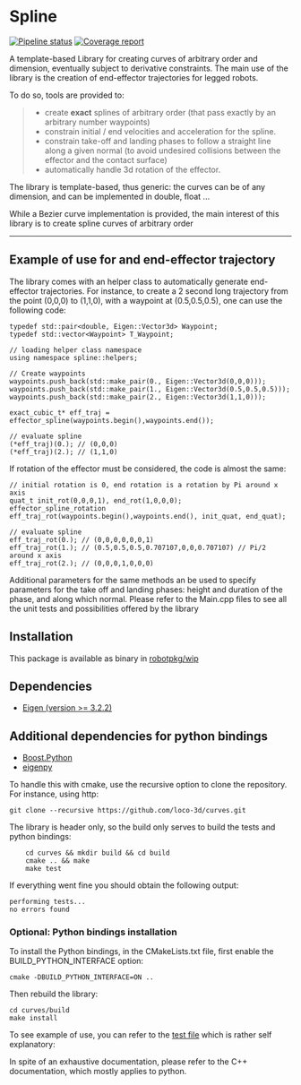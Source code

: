 Spline
===================

[![Pipeline status](https://gepgitlab.laas.fr/loco-3d/curves/badges/master/pipeline.svg)](https://gepgitlab.laas.fr/loco-3d/curves/commits/master)
[![Coverage report](https://gepgitlab.laas.fr/loco-3d/curves/badges/master/coverage.svg?job=doc-coverage)](http://projects.laas.fr/gepetto/doc/loco-3d/curves/master/coverage/)


A template-based Library for creating curves of arbitrary order and dimension, eventually subject to derivative constraints. The main use of the library is the creation of end-effector trajectories for legged robots.

To do so, tools are provided to:
> - create **exact** splines of arbitrary order (that pass exactly by an arbitrary number waypoints)
> - constrain initial / end velocities and acceleration for the spline.
> - constrain take-off and landing phases to follow a straight line along a given normal (to avoid undesired collisions between the effector and the contact surface)
> - automatically handle 3d rotation of the effector.

The library is template-based, thus generic:  the curves can be of any dimension, and can be implemented in double, float  ...

While a Bezier curve implementation is provided, the main interest
of this library is to create spline curves of arbitrary order

----------
Example of use for and end-effector trajectory
-------------
The library comes with an helper class to automatically generate end-effector trajectories.
For instance, to create a 2 second long trajectory from the point (0,0,0) to (1,1,0), with a waypoint
at (0.5,0.5,0.5), one can use the following code:

```
typedef std::pair<double, Eigen::Vector3d> Waypoint;
typedef std::vector<Waypoint> T_Waypoint;

// loading helper class namespace
using namespace spline::helpers;

// Create waypoints
waypoints.push_back(std::make_pair(0., Eigen::Vector3d(0,0,0)));
waypoints.push_back(std::make_pair(1., Eigen::Vector3d(0.5,0.5,0.5)));
waypoints.push_back(std::make_pair(2., Eigen::Vector3d(1,1,0)));

exact_cubic_t* eff_traj = effector_spline(waypoints.begin(),waypoints.end());

// evaluate spline
(*eff_traj)(0.); // (0,0,0)
(*eff_traj)(2.); // (1,1,0)
```
If rotation of the effector must be considered, the code is almost the same:

```
// initial rotation is 0, end rotation is a rotation by Pi around x axis
quat_t init_rot(0,0,0,1), end_rot(1,0,0,0);
effector_spline_rotation eff_traj_rot(waypoints.begin(),waypoints.end(), init_quat, end_quat);

// evaluate spline
eff_traj_rot(0.); // (0,0,0,0,0,0,1)
eff_traj_rot(1.); // (0.5,0.5,0.5,0.707107,0,0,0.707107) // Pi/2 around x axis
eff_traj_rot(2.); // (0,0,0,1,0,0,0)
```

Additional parameters for the same methods an be used to specify parameters for the take off and
landing phases: height and duration of the phase, and along which normal.
Please refer to the Main.cpp files to see all the unit tests and possibilities offered by the library

Installation
-------------

This package is available as binary in [robotpkg/wip](http://robotpkg.openrobots.org/robotpkg-wip.html)

## Dependencies
* [Eigen (version >= 3.2.2)](http://eigen.tuxfamily.org/index.php?title=Main_Page)

## Additional dependencies for python bindings
* [Boost.Python](http://www.boost.org/doc/libs/1_63_0/libs/python/doc/html/index.html)
* [eigenpy](https://github.com/stack-of-tasks/eigenpy)

To handle this with cmake, use the recursive option to clone the repository.
For instance, using http:
```
git clone --recursive https://github.com/loco-3d/curves.git
```
The library is header only, so the build only serves to build the tests and python bindings:

```
	cd curves && mkdir build && cd build
	cmake .. && make
	make test
```

If everything went fine you should obtain the following output:
```
performing tests...
no errors found
```
### Optional: Python bindings installation
To install the Python bindings, in the CMakeLists.txt file, first enable the BUILD_PYTHON_INTERFACE option:
```
cmake -DBUILD_PYTHON_INTERFACE=ON ..
```

Then rebuild the library:
```
cd curves/build
make install
```
To see example of use, you can refer to the [test file](https://github.com/loco-3d/curves/blob/master/python/test/test.py)
which is rather self explanatory:

In spite of an exhaustive documentation, please refer to the C++ documentation, which mostly applies
to python.
